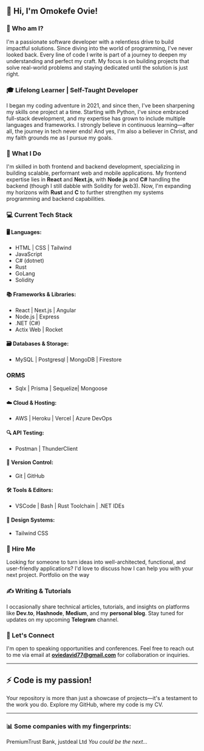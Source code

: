 ## 👋 Hi, I'm Omokefe Ovie!

### 🚀 Who am I?

I'm a passionate software developer with a relentless drive to build impactful solutions. Since diving into the world of programming, I've never looked back. Every line of code I write is part of a journey to deepen my understanding and perfect my craft. My focus is on building projects that solve real-world problems and staying dedicated until the solution is just right.

### 🎓 Lifelong Learner | Self-Taught Developer

I began my coding adventure in 2021, and since then, I've been sharpening my skills one project at a time. Starting with Python, I've since embraced full-stack development, and my expertise has grown to include multiple languages and frameworks. I strongly believe in continuous learning—after all, the journey in tech never ends! And yes, I'm also a believer in Christ, and my faith grounds me as I pursue my goals.

### 🔧 What I Do

I'm skilled in both frontend and backend development, specializing in building scalable, performant web and mobile applications. My frontend expertise lies in **React** and **Next.js**, with **Node.js** and **C#** handling the backend (though I still dabble with Solidity for web3). Now, I'm expanding my horizons with **Rust** and **C** to further strengthen my systems programming and backend capabilities.

### 💻 Current Tech Stack

#### 🖥️ Languages:
- HTML | CSS | Tailwind
- JavaScript
- C# (dotnet)
- Rust 
- GoLang
- Solidity

#### 📚 Frameworks & Libraries:
- React | Next.js | Angular 
- Node.js | Express 
- .NET (C#) 
- Actix Web | Rocket

#### 🗃️ Databases & Storage:
- MySQL | Postgresql | MongoDB | Firestore

### ORMS
- Sqlx | Prisma | Sequelize| Mongoose

#### ☁️ Cloud & Hosting:
- AWS | Heroku | Vercel | Azure DevOps 

#### 🔍 API Testing:
- Postman | ThunderClient

#### 🔧 Version Control:
- Git | GitHub

#### 🛠️ Tools & Editors:
- VSCode | Bash | Rust Toolchain | .NET IDEs

#### 🎨 Design Systems:
- Tailwind CSS

### 💼 Hire Me

Looking for someone to turn ideas into well-architected, functional, and user-friendly applications? I'd love to discuss how I can help you with your next project. Portfolio on the way

### ✍️ Writing & Tutorials

I occasionally share technical articles, tutorials, and insights on platforms like **Dev.to**, **Hashnode**, **Medium**, and my **personal blog**. Stay tuned for updates on my upcoming **Telegram** channel.


### 🎤 Let's Connect

I'm open to speaking opportunities and conferences. Feel free to reach out to me via email at **[oviedavid77@gmail.com](mailto:oviedavid77@gmail.com)** for collaboration or inquiries.

---

## ⚡ Code is my passion!

Your repository is more than just a showcase of projects—it's a testament to the work you do. Explore my GitHub, where my code is my CV.

---

### 📊 Some companies with my fingerprints:
PremiumTrust Bank, justdeal Ltd
*You could be the next...*

